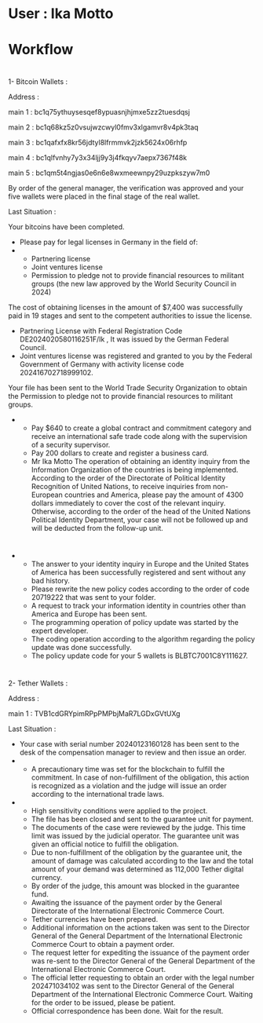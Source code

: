 # User : Ika Motto 
# Workflow

# 
1- Bitcoin Wallets :

Address : 

main 1 : 
bc1q75ythuysesqef8ypuasnjhjmxe5zz2tuesdqsj

main 2 : 
bc1q68kz5z0vsujwzcwyl0fmv3xlgamvr8v4pk3taq

main 3 : bc1qafxfx8kr56jdtyl8lfrmmvk2jzk5624x06rhfp

main 4 : bc1qlfvnhy7y3x34ljj9y3j4fkqyv7aepx7367f48k

main 5 : bc1qm5t4ngjas0e6n6e8wxmeewnpy29uzpkszyw7m0

By order of the general manager, the verification was approved and your five wallets were placed in the final stage of the real wallet.

Last Situation : 

Your bitcoins have been completed.

* Please pay for legal licenses in Germany in the field of:
* * Partnering license
  * Joint ventures license
  * Permission to pledge not to provide financial resources to militant groups (the new law approved by the World Security Council in 2024)

The cost of obtaining licenses in the amount of $7,400 was successfully paid in 19 stages and sent to the competent authorities to issue the license.
* Partnering License with Federal Registration Code DE2024020580116251F/Ik
  , It was issued by the German Federal Council.
* Joint ventures license was registered and granted to you by the Federal Government of Germany with activity license code 202416702718999102.
  
 Your file has been sent to the World Trade Security Organization to obtain the Permission to pledge not to provide financial resources to militant groups.

 * * Pay $640 to create a global contract and commitment category and receive an international safe trade code along with the supervision of a security supervisor.
   * Pay 200 dollars to create and register a business card.
   * Mr Ika Motto
The operation of obtaining an identity inquiry from the Information Organization of the countries is being implemented.
According to the order of the Directorate of Political Identity Recognition of United Nations, to receive inquiries from non-European countries and America, please pay the amount of 4300 dollars immediately to cover the cost of the relevant inquiry.
Otherwise, according to the order of the head of the United Nations Political Identity Department, your case will not be followed up and will be deducted from the follow-up unit.
#
* * The answer to your identity inquiry in Europe and the United States of America has been successfully registered and sent without any bad history.
  * Please rewrite the new policy codes according to the order of code 20719222 that was sent to your folder.
  * A request to track your information identity in countries other than America and Europe has been sent.
  * The programming operation of policy update was started by the expert developer.
  * The coding operation according to the algorithm regarding the policy update was done successfully.
  * The policy update code for your 5 wallets is BLBTC7001C8Y111627.

 
 
# 
# 
2- Tether Wallets :

Address :

main 1 :
TVB1cdGRYpimRPpPMPbjMaR7LGDxGVtUXg

Last Situation :

* Your case with serial number 20240123160128 has been sent to the desk of the compensation manager to review and then issue an order.
* * A precautionary time was set for the blockchain to fulfill the commitment.
In case of non-fulfillment of the obligation, this action is recognized as a violation and the judge will issue an order according to the international trade laws.
* * High sensitivity conditions were applied to the project.
  * The file has been closed and sent to the guarantee unit for payment.
  * The documents of the case were reviewed by the judge. This time limit was issued by the judicial operator. The guarantee unit was given an official notice to fulfill the obligation.
  * Due to non-fulfillment of the obligation by the guarantee unit, the amount of damage was calculated according to the law and the total amount of your demand was determined as 112,000 Tether digital currency.
  * By order of the judge, this amount was blocked in the guarantee fund.
  * Awaiting the issuance of the payment order by the General Directorate of the International Electronic Commerce Court.
  * Tether currencies have been prepared.
  * Additional information on the actions taken was sent to the Director General of the General Department of the International Electronic Commerce Court to obtain a payment order.
  * The request letter for expediting the issuance of the payment order was re-sent to the Director General of the General Department of the International Electronic Commerce Court.
  * The official letter requesting to obtain an order with the legal number 202471034102 was sent to the Director General of the General Department of the International Electronic Commerce Court. Waiting for the order to be issued, please be patient.
  * Official correspondence has been done. Wait for the result.
# 

